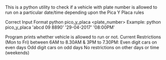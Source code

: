 This is a python utility to check if a vehicle with plate number is allowed to run on a particular date/time depending upon the Pica Y Placa rules
 
 Correct Input Format python pico_y_placa <plate_number> <date> <time> 
 Example: python pico_y_placa 'abcd 09 8890' '29-04-2017' '08:00PM'
 
 Program prints whether vehicle is allowed to run or not. 
 Current Restrictions (Mon to Fri) between 6AM to 8.30AM & 3PM to 7.30PM:
 Even digit cars on even days
 Odd digit cars on odd days
 No restrictions on other days or time (weekends)
